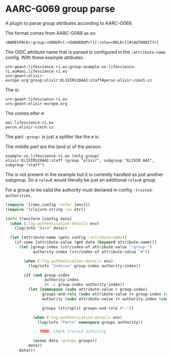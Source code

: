 # AARC-G069 group parse

A plugin to parse group attributes according to AARC-G069.

The format comes from AARC-G069 as so:

    <NAMESPACE>:group:<GROUP>[:<SUBGROUP>*][:role=<ROLE>][#<AUTHORITY>]

The OIDC attribute name that is parsed is configured in the `:attribute-name` config. With these example attibutes:

    urn:geant:lifescience-ri.eu:group:example-vo.lifescience-ri.eu#aai.lifescience-ri.eu
    urn:geant:elixir-europe.org:group:elixir:ELIXIR%20AAI:staff#perun.elixir-czech.cz

The <NAMESPACE> is:

    urn:geant:lifescience-ri.eu
    urn:geant:elixir-europe.org

The <AUTHORITY> comes after `#`:

    aai.lifescience-ri.eu
    perun.elixir-czech.cz

The part `:group:` is just a splitter like the `#` is.

The middle part are the <GROUP> (and <SUBGROUP>s) of the person:

    example-vo.lifescience-ri.eu (only group)
    elixir:ELIXIR%20AAI:staff (group "elixir", subgroup "ELIXIR AAI", subgroup "staff")

The <ROLE> is not present in the example but it is currently handled as just another subgroup. So
a `role=R` would literally be just an additional `role=R` group.

For a group to be valid the authority must declared in config `:trusted-authorities`.

```clj
(require '[rems.config :refer [env]])
(require '[clojure.string :as str])

(defn transform [config data]
  (when (:log-authentication-details env)
    (log/info "Data" data))

  (let [attribute-name (getx config :attribute-name)]
    (if-some [attribute-value (get data (keyword attribute-name))]
      (let [group-index (str/index-of attribute-value ":group:")
            authority-index (str/index-of attribute-value "#")]

        (when (:log-authentication-details env)
          (log/info "Indices" group-index authority-index))

        (if (and group-index
                 authority-index
                 (< -1 group-index authority-index))
          (let [namespace (subs attribute-value 0 group-index)
                groups-and-role (subs attribute-value (+ group-index (count ":group:")) authority-index)
                authority (subs attribute-value (+ authority-index (count "#")))

                groups (str/split groups-and-role #":")]

            (when (:log-authentication-details env)
              (log/info "Parts" namespace groups authority))

            ;; TODO: check trusted authority

            (assoc data :groups groups))
          data))
      data)))

```
